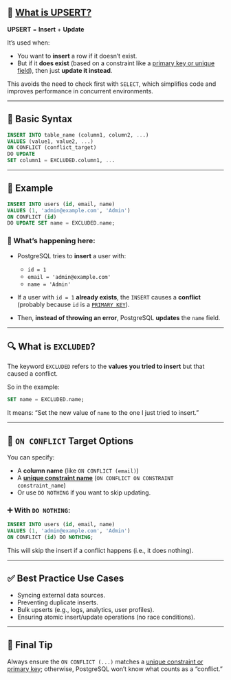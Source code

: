 ## 🔸 [What is UPSERT?](./step3.md)

**UPSERT** = **Insert** + **Update**

It’s used when:

- You want to **insert** a row if it doesn’t exist.
- But if it **does exist** (based on a constraint like a [primary key or unique field](./step2.md)), then just **update it instead**.

This avoids the need to check first with `SELECT`, which simplifies code and improves performance in concurrent environments.

---

## 🔁 Basic Syntax

```sql
INSERT INTO table_name (column1, column2, ...)
VALUES (value1, value2, ...)
ON CONFLICT (conflict_target)
DO UPDATE
SET column1 = EXCLUDED.column1, ...
```

---

## 📌 Example

```sql
INSERT INTO users (id, email, name)
VALUES (1, 'admin@example.com', 'Admin')
ON CONFLICT (id)
DO UPDATE SET name = EXCLUDED.name;
```

### 🧠 What’s happening here:

- PostgreSQL tries to **insert** a user with:

  - `id = 1`
  - `email = 'admin@example.com'`
  - `name = 'Admin'`

- If a user with `id = 1` **already exists**, the `INSERT` causes a **conflict** (probably because `id` is a [`PRIMARY KEY`](./step2.md)).

- Then, **instead of throwing an error**, PostgreSQL **updates** the `name` field.

---

## 🔍 What is `EXCLUDED`?

The keyword `EXCLUDED` refers to the **values you tried to insert** but that caused a conflict.

So in the example:

```sql
SET name = EXCLUDED.name;
```

It means: “Set the new value of `name` to the one I just tried to insert.”

---

## 🧱 `ON CONFLICT` Target Options

You can specify:

- A **column name** (like `ON CONFLICT (email)`)
- A **[unique constraint name](./step2.md)** (`ON CONFLICT ON CONSTRAINT constraint_name`)
- Or use `DO NOTHING` if you want to skip updating.

### ➕ With `DO NOTHING`:

```sql
INSERT INTO users (id, email, name)
VALUES (1, 'admin@example.com', 'Admin')
ON CONFLICT (id) DO NOTHING;
```

This will skip the insert if a conflict happens (i.e., it does nothing).

---

## ✅ Best Practice Use Cases

- Syncing external data sources.
- Preventing duplicate inserts.
- Bulk upserts (e.g., logs, analytics, user profiles).
- Ensuring atomic insert/update operations (no race conditions).

---

## 🧠 Final Tip

Always ensure the `ON CONFLICT (...)` matches a [unique constraint or primary key](./step2.md); otherwise, PostgreSQL won’t know what counts as a “conflict.”
